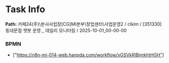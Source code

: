 # Task Info

**Path:** 카페24(주)\본사사업장\[CG]MI본부\창업센터\사업운영2 / clkim / [351330] 동대문점 챗봇 운영 _ 데일리 모니터링 / 2025-10-01_00-00-00

### BPMN
- ["https://n8n-mi-014-web.hanpda.com/workflow/xGSVkRlBjmkhtHGH"]

